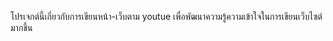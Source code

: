  โปรเจกต์นี้เกี่ยวกับการเขียนหน้า-เว็บตาม youtue เพื่อพัฒนาความรู้ความเข้าใจในการเขียนเว็บไซต์มากขึ้น